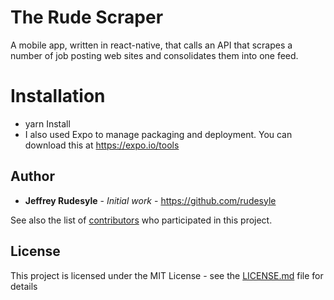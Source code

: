 # The Rude Scraper

A mobile app, written in react-native, that calls an API that scrapes a number of job posting web sites and consolidates them into one feed.


# Installation

* yarn Install
* I also used Expo to manage packaging and deployment.  You can download this at https://expo.io/tools


## Author

* **Jeffrey Rudesyle** - *Initial work* - https://github.com/rudesyle

See also the list of [contributors](https://github.com/your/project/contributors) who participated in this project.

## License

This project is licensed under the MIT License - see the [LICENSE.md](LICENSE.md) file for details
